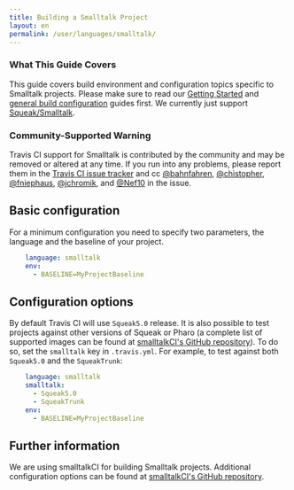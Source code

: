 ```yaml
---
title: Building a Smalltalk Project
layout: en
permalink: /user/languages/smalltalk/
---
```


### What This Guide Covers

This guide covers build environment and configuration topics specific to Smalltalk
projects. Please make sure to read our
[Getting Started](/user/getting-started/) and
[general build configuration](/user/customizing-the-build/) guides first.
We currently just support [Squeak/Smalltalk](http://squeak.org/).

### Community-Supported Warning

Travis CI support for Smalltalk is contributed by the community and may be removed or
altered at any time. If you run into any problems, please report them in the
[Travis CI issue tracker](https://github.com/travis-ci/travis-ci/issues/new?labels=community:smalltalk)
and cc [@bahnfahren](https://github.com/bahnfahren),
[@chistopher](https://github.com/chistopher),
[@fniephaus](https://github.com/fniephaus),
[@jchromik](https://github.com/jchromik), and
[@Nef10](https://github.com/Nef10) in the issue.

## Basic configuration

For a minimum configuration you need to specify two parameters, the language
and the baseline of your project.

```yaml
    language: smalltalk
    env:
      - BASELINE=MyProjectBaseline
```

## Configuration options

By default Travis CI will use `Squeak5.0` release. It is also possible
to test projects against other versions of Squeak or Pharo (a complete list of
supported images can be found at
[smalltalkCI's GitHub repository](https://github.com/hpi-swa/smalltalkCI)).
To do so, set the `smalltalk` key in `.travis.yml`. For example,
to test against both `Squeak5.0` and
the `SqueakTrunk`:

```yaml
    language: smalltalk
    smalltalk:
      - Squeak5.0
      - SqueakTrunk
    env:
      - BASELINE=MyProjectBaseline
```

## Further information

We are using smalltalkCI for building Smalltalk projects.
Additional configuration options can be found at [smalltalkCI's GitHub repository](https://github.com/hpi-swa/smalltalkCI).

